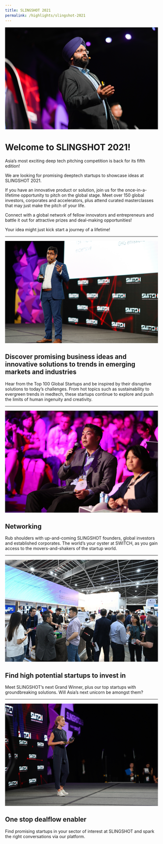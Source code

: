 ```yaml
---
title: SLINGSHOT 2021
permalink: /highlights/slingshot-2021
---
```

![](/images/SLINGSHOT%203.jpg)
# Welcome to SLINGSHOT 2021!
Asia’s most exciting deep tech pitching competition is back for its fifth edition!

We are looking for promising deeptech startups to showcase ideas at SLINGSHOT 2021.

If you have an innovative product or solution, join us for the once-in-a-lifetime opportunity to pitch on the global stage. Meet over 150 global investors, corporates and accelerators, plus attend curated masterclasses that may just make the pitch of your life.

Connect with a global network of fellow innovators and entrepreneurs and battle it out for attractive prizes and deal-making opportunities!

Your idea might just kick start a journey of a lifetime!

---

![](/images/SLINGSHOT%201.jpg)
## Discover promising business ideas and innovative solutions to trends in emerging markets and industries
Hear from the Top 100 Global Startups and be inspired by their disruptive solutions to today’s challenges. From hot topics such as sustainability to evergreen trends in medtech, these startups continue to explore and push the limits of human ingenuity and creativity.

---

![](/images/SWITCH%20Connect%207.jpg)
## Networking
Rub shoulders with up-and-coming SLINGSHOT founders, global investors and established corporates. The world’s your oyster at SWITCH, as you gain access to the movers-and-shakers of the startup world.

---

![](/images/Networking.jpg)
## Find high potential startups to invest in
Meet SLINGSHOT’s next Grand Winner, plus our top startups with groundbreaking solutions. Will Asia’s next unicorn be amongst them?

---

![](/images/SLINGSHOT%202.jpg)
## One stop dealflow enabler
Find promising startups in your sector of interest at SLINGSHOT and spark the right conversations via our platform.